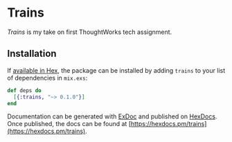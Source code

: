 # Trains

_Trains_ is my take on first ThoughtWorks tech assignment.

## Installation

If [available in Hex](https://hex.pm/docs/publish), the package can be installed
by adding `trains` to your list of dependencies in `mix.exs`:

```elixir
def deps do
  [{:trains, "~> 0.1.0"}]
end
```

Documentation can be generated with [ExDoc](https://github.com/elixir-lang/ex_doc)
and published on [HexDocs](https://hexdocs.pm). Once published, the docs can
be found at [https://hexdocs.pm/trains](https://hexdocs.pm/trains).

